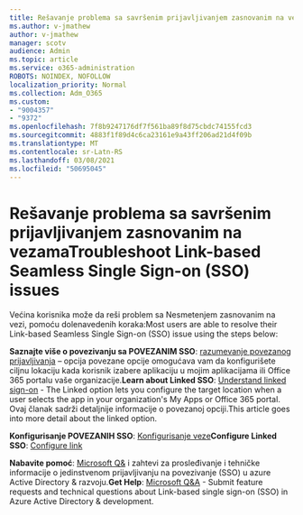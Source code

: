 ```yaml
---
title: Rešavanje problema sa savršenim prijavljivanjem zasnovanim na vezama
ms.author: v-jmathew
author: v-jmathew
manager: scotv
audience: Admin
ms.topic: article
ms.service: o365-administration
ROBOTS: NOINDEX, NOFOLLOW
localization_priority: Normal
ms.collection: Adm_O365
ms.custom:
- "9004357"
- "9372"
ms.openlocfilehash: 7f8b9247176df7f561ba89f8d75cbdc74155fcd3
ms.sourcegitcommit: 4883f1f89d4c6ca23161e9a43ff206ad21d4f09b
ms.translationtype: MT
ms.contentlocale: sr-Latn-RS
ms.lasthandoff: 03/08/2021
ms.locfileid: "50695045"
---
```

# <a name="troubleshoot-link-based-seamless-single-sign-on-sso-issues"></a><span data-ttu-id="e5d03-102">Rešavanje problema sa savršenim prijavljivanjem zasnovanim na vezama</span><span class="sxs-lookup"><span data-stu-id="e5d03-102">Troubleshoot Link-based Seamless Single Sign-on (SSO) issues</span></span>

<span data-ttu-id="e5d03-103">Većina korisnika može da reši problem sa Nesmetenjem zasnovanim na vezi, pomoću dolenavedenih koraka:</span><span class="sxs-lookup"><span data-stu-id="e5d03-103">Most users are able to resolve their Link-based Seamless Single Sign-on (SSO) issue using the steps below:</span></span>

<span data-ttu-id="e5d03-104">**Saznajte više o povezivanju sa POVEZANIM SSO**: [razumevanje povezanog prijavljivanja](https://docs.microsoft.com/azure/active-directory/manage-apps/configure-linked-sign-on) – opcija povezane opcije omogućava vam da konfigurišete ciljnu lokaciju kada korisnik izabere aplikaciju u mojim aplikacijama ili Office 365 portalu vaše organizacije.</span><span class="sxs-lookup"><span data-stu-id="e5d03-104">**Learn about Linked SSO**: [Understand linked sign-on](https://docs.microsoft.com/azure/active-directory/manage-apps/configure-linked-sign-on) - The Linked option lets you configure the target location when a user selects the app in your organization's My Apps or Office 365 portal.</span></span> <span data-ttu-id="e5d03-105">Ovaj članak sadrži detaljnije informacije o povezanoj opciji.</span><span class="sxs-lookup"><span data-stu-id="e5d03-105">This article goes into more detail about the linked option.</span></span>

<span data-ttu-id="e5d03-106">**Konfigurisanje POVEZANIH SSO**: [Konfigurisanje veze](https://docs.microsoft.com/azure/active-directory/manage-apps/configure-linked-sign-on#configure-link)</span><span class="sxs-lookup"><span data-stu-id="e5d03-106">**Configure Linked SSO**: [Configure link](https://docs.microsoft.com/azure/active-directory/manage-apps/configure-linked-sign-on#configure-link)</span></span>

<span data-ttu-id="e5d03-107">**Nabavite pomoć**: [Microsoft Q&](https://docs.microsoft.com/answers/topics/azure-ad-single-sign-on.html) i zahtevi za prosleđivanje i tehničke informacije o jedinstvenom prijavljivanju na povezivanje (SSO) u azure Active Directory & razvoju.</span><span class="sxs-lookup"><span data-stu-id="e5d03-107">**Get Help**: [Microsoft Q&A](https://docs.microsoft.com/answers/topics/azure-ad-single-sign-on.html) - Submit feature requests and technical questions about Link-based single sign-on (SSO) in Azure Active Directory & development.</span></span>
